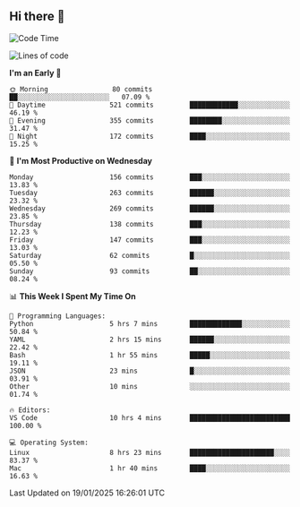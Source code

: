## Hi there 👋

<!--
**Wangmerlyn/Wangmerlyn** is a ✨ _special_ ✨ repository because its `README.md` (this file) appears on your GitHub profile.

Here are some ideas to get you started:

- 🔭 I’m currently working on ...
- 🌱 I’m currently learning ...
- 👯 I’m looking to collaborate on ...
- 🤔 I’m looking for help with ...
- 💬 Ask me about ...
- 📫 How to reach me: ...
- 😄 Pronouns: ...
- ⚡ Fun fact: ...
-->
<!--START_SECTION:waka-->
![Code Time](http://img.shields.io/badge/Code%20Time-15%20hrs%2012%20mins-blue)

![Lines of code](https://img.shields.io/badge/From%20Hello%20World%20I%27ve%20Written-8.2%20million%20lines%20of%20code-blue)

**I'm an Early 🐤** 

```text
🌞 Morning                80 commits          ██░░░░░░░░░░░░░░░░░░░░░░░   07.09 % 
🌆 Daytime                521 commits         ████████████░░░░░░░░░░░░░   46.19 % 
🌃 Evening                355 commits         ████████░░░░░░░░░░░░░░░░░   31.47 % 
🌙 Night                  172 commits         ████░░░░░░░░░░░░░░░░░░░░░   15.25 % 
```
📅 **I'm Most Productive on Wednesday** 

```text
Monday                   156 commits         ███░░░░░░░░░░░░░░░░░░░░░░   13.83 % 
Tuesday                  263 commits         ██████░░░░░░░░░░░░░░░░░░░   23.32 % 
Wednesday                269 commits         ██████░░░░░░░░░░░░░░░░░░░   23.85 % 
Thursday                 138 commits         ███░░░░░░░░░░░░░░░░░░░░░░   12.23 % 
Friday                   147 commits         ███░░░░░░░░░░░░░░░░░░░░░░   13.03 % 
Saturday                 62 commits          █░░░░░░░░░░░░░░░░░░░░░░░░   05.50 % 
Sunday                   93 commits          ██░░░░░░░░░░░░░░░░░░░░░░░   08.24 % 
```


📊 **This Week I Spent My Time On** 

```text
💬 Programming Languages: 
Python                   5 hrs 7 mins        █████████████░░░░░░░░░░░░   50.84 % 
YAML                     2 hrs 15 mins       ██████░░░░░░░░░░░░░░░░░░░   22.42 % 
Bash                     1 hr 55 mins        █████░░░░░░░░░░░░░░░░░░░░   19.11 % 
JSON                     23 mins             █░░░░░░░░░░░░░░░░░░░░░░░░   03.91 % 
Other                    10 mins             ░░░░░░░░░░░░░░░░░░░░░░░░░   01.74 % 

🔥 Editors: 
VS Code                  10 hrs 4 mins       █████████████████████████   100.00 % 

💻 Operating System: 
Linux                    8 hrs 23 mins       █████████████████████░░░░   83.37 % 
Mac                      1 hr 40 mins        ████░░░░░░░░░░░░░░░░░░░░░   16.63 % 
```


 Last Updated on 19/01/2025 16:26:01 UTC
<!--END_SECTION:waka-->
